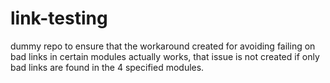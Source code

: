 # link-testing
 dummy repo to ensure that the workaround created for avoiding failing on bad links in certain modules actually works, that issue is not created if only bad links are found in the 4 specified modules. 
